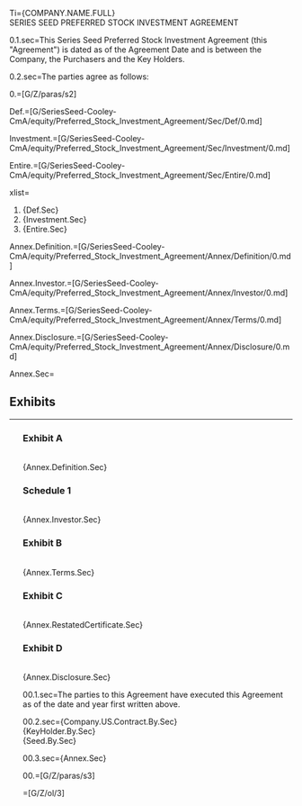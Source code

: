 Ti=<span style="text-transform: uppercase">{Company.Name.Full}<br>SERIES SEED PREFERRED STOCK INVESTMENT AGREEMENT</span>

0.1.sec=This Series Seed Preferred Stock Investment Agreement (this "Agreement") is dated as of the Agreement Date and is between the Company, the Purchasers and the Key Holders.

0.2.sec=The parties agree as follows:

 0.=[G/Z/paras/s2]

Def.=[G/SeriesSeed-Cooley-CmA/equity/Preferred_Stock_Investment_Agreement/Sec/Def/0.md]

Investment.=[G/SeriesSeed-Cooley-CmA/equity/Preferred_Stock_Investment_Agreement/Sec/Investment/0.md]

Entire.=[G/SeriesSeed-Cooley-CmA/equity/Preferred_Stock_Investment_Agreement/Sec/Entire/0.md]

xlist=<ol><li>{Def.Sec}<li>{Investment.Sec}<li>{Entire.Sec}</ol>

Annex.Definition.=[G/SeriesSeed-Cooley-CmA/equity/Preferred_Stock_Investment_Agreement/Annex/Definition/0.md]

Annex.Investor.=[G/SeriesSeed-Cooley-CmA/equity/Preferred_Stock_Investment_Agreement/Annex/Investor/0.md]

Annex.Terms.=[G/SeriesSeed-Cooley-CmA/equity/Preferred_Stock_Investment_Agreement/Annex/Terms/0.md]

Annex.Disclosure.=[G/SeriesSeed-Cooley-CmA/equity/Preferred_Stock_Investment_Agreement/Annex/Disclosure/0.md]  

Annex.Sec=<h2>Exhibits</h2><hr><ul type="none"><li><h3>Exhibit A</h3><br>{Annex.Definition.Sec}<li><h3>Schedule 1</h3><br>{Annex.Investor.Sec}<li><h3>Exhibit B</h3><br>{Annex.Terms.Sec}<li><h3>Exhibit C</h3><br>{Annex.RestatedCertificate.Sec}<li><h3>Exhibit D</h3><br>{Annex.Disclosure.Sec}<li>

00.1.sec=The parties to this Agreement have executed this Agreement as of the date and year first written above.

00.2.sec={Company.US.Contract.By.Sec}<br>{KeyHolder.By.Sec}<br>{Seed.By.Sec}

00.3.sec={Annex.Sec}

00.=[G/Z/paras/s3]

=[G/Z/ol/3]